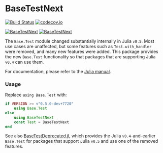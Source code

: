 # BaseTestNext

[![Build Status](https://travis-ci.org/JuliaCI/BaseTestNext.jl.svg?branch=master)](https://travis-ci.org/JuliaCI/BaseTestNext.jl)
[![codecov.io](http://codecov.io/github/JuliaCI/BaseTestNext.jl/coverage.svg?branch=master)](http://codecov.io/github/JuliaCI/BaseTestNext.jl?branch=master)

[![BaseTestNext](http://pkg.julialang.org/badges/BaseTestNext_0.4.svg)](http://pkg.julialang.org/?pkg=BaseTestNext)
[![BaseTestNext](http://pkg.julialang.org/badges/BaseTestNext_0.5.svg)](http://pkg.julialang.org/?pkg=BaseTestNext)

The `Base.Test` module changed substantially internally in
Julia `v0.5`. Most use cases are unaffected, but some features
such as `Test.with_handler` were removed, and many new features
were added. This package provides the new `Base.Test` functionality
so that packages that are supporting Julia `v0.4` can use them.

For documentation, please refer to the
[Julia manual](http://docs.julialang.org/en/latest/stdlib/test/).


### Usage

Replace `using Base.Test` with:

```julia
if VERSION >= v"0.5.0-dev+7720"
    using Base.Test
else
    using BaseTestNext
    const Test = BaseTestNext
end
```

See also
[BaseTestDeprecated.jl](https://github.com/JuliaCI/BaseTestDeprecated.jl),
which provides the Julia `v0.4`-and-earlier `Base.Test` for packages that
support Julia `v0.5` and use one of the removed features.
